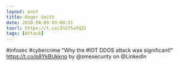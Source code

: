 ```yaml
---
layout: post
title: Roger Smith
date: 2018-08-09 03:00:21
tourl: https://t.co/Zn275afqZ2
tags: [Attack]
---
```

#infosec #cybercrime "Why the #IOT DDOS attack was significant!" https://t.co/p8YkBUkkno by @smesecurity on @LinkedIn